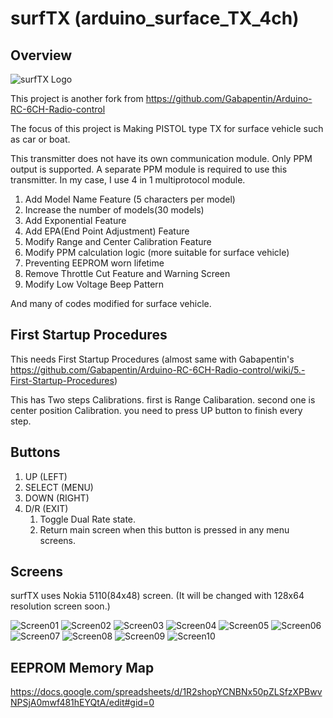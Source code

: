 # surfTX (arduino_surface_TX_4ch)

## Overview


![surfTX Logo](https://github.com/doohans/arduino_surface_TX_4ch/blob/master/Images/logo.png)

This project is another fork from https://github.com/Gabapentin/Arduino-RC-6CH-Radio-control

The focus of this project is Making PISTOL type TX for surface vehicle such as car or boat.

This transmitter does not have its own communication module. Only PPM output is supported. A separate PPM module is required to use this transmitter. In my case, I use 4 in 1 multiprotocol module.

1. Add Model Name Feature (5 characters per model)
2. Increase the number of models(30 models)
3. Add Exponential Feature
4. Add EPA(End Point Adjustment) Feature
5. Modify Range and Center Calibration Feature
6. Modify PPM calculation logic (more suitable for surface vehicle)
7. Preventing EEPROM worn lifetime
8. Remove Throttle Cut Feature and Warning Screen
9. Modify Low Voltage Beep Pattern


And many of codes modified for surface vehicle.


## First Startup Procedures

This needs First Startup Procedures (almost same with Gabapentin's https://github.com/Gabapentin/Arduino-RC-6CH-Radio-control/wiki/5.-First-Startup-Procedures)

This has Two steps Calibrations. first is Range Calibaration. second one is center position Calibration. you need to press UP button to finish every step. 

## Buttons

1. UP (LEFT)
2. SELECT (MENU)
3. DOWN (RIGHT)
4. D/R (EXIT)  
   1) Toggle Dual Rate state.
   2) Return main screen when this button is pressed in any menu screens.

## Screens
surfTX uses Nokia 5110(84x48) screen. (It will be changed with 128x64 resolution screen soon.)

![Screen01](https://github.com/doohans/arduino_surface_TX_4ch/blob/master/Images/screen01.jpg)
![Screen02](https://github.com/doohans/arduino_surface_TX_4ch/blob/master/Images/screen02.jpg)
![Screen03](https://github.com/doohans/arduino_surface_TX_4ch/blob/master/Images/screen03.jpg)
![Screen04](https://github.com/doohans/arduino_surface_TX_4ch/blob/master/Images/screen04.jpg)
![Screen05](https://github.com/doohans/arduino_surface_TX_4ch/blob/master/Images/screen05.jpg)
![Screen06](https://github.com/doohans/arduino_surface_TX_4ch/blob/master/Images/screen06.jpg)
![Screen07](https://github.com/doohans/arduino_surface_TX_4ch/blob/master/Images/screen07.jpg)
![Screen08](https://github.com/doohans/arduino_surface_TX_4ch/blob/master/Images/screen08.jpg)
![Screen09](https://github.com/doohans/arduino_surface_TX_4ch/blob/master/Images/screen09.jpg)
![Screen10](https://github.com/doohans/arduino_surface_TX_4ch/blob/master/Images/screen10.jpg)

## EEPROM Memory Map

https://docs.google.com/spreadsheets/d/1R2shopYCNBNx50pZLSfzXPBwvNPSjA0mwf481hEYQtA/edit#gid=0

